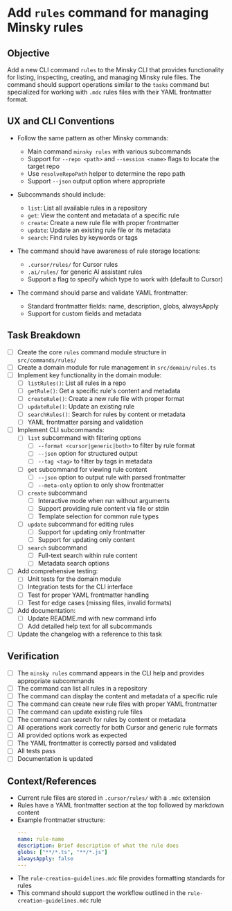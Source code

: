 # Add `rules` command for managing Minsky rules

## Objective

Add a new CLI command `rules` to the Minsky CLI that provides functionality for listing, inspecting, creating, and managing Minsky rule files. The command should support operations similar to the `tasks` command but specialized for working with `.mdc` rules files with their YAML frontmatter format.

## UX and CLI Conventions

- Follow the same pattern as other Minsky commands:

  - Main command `minsky rules` with various subcommands
  - Support for `--repo <path>` and `--session <name>` flags to locate the target repo
  - Use `resolveRepoPath` helper to determine the repo path
  - Support `--json` output option where appropriate

- Subcommands should include:

  - `list`: List all available rules in a repository
  - `get`: View the content and metadata of a specific rule
  - `create`: Create a new rule file with proper frontmatter
  - `update`: Update an existing rule file or its metadata
  - `search`: Find rules by keywords or tags

- The command should have awareness of rule storage locations:

  - `.cursor/rules/` for Cursor rules
  - `.ai/rules/` for generic AI assistant rules
  - Support a flag to specify which type to work with (default to Cursor)

- The command should parse and validate YAML frontmatter:
  - Standard frontmatter fields: name, description, globs, alwaysApply
  - Support for custom fields and metadata

## Task Breakdown

- [ ] Create the core `rules` command module structure in `src/commands/rules/`
- [ ] Create a domain module for rule management in `src/domain/rules.ts`
- [ ] Implement key functionality in the domain module:
  - [ ] `listRules()`: List all rules in a repo
  - [ ] `getRule()`: Get a specific rule's content and metadata
  - [ ] `createRule()`: Create a new rule file with proper format
  - [ ] `updateRule()`: Update an existing rule
  - [ ] `searchRules()`: Search for rules by content or metadata
  - [ ] YAML frontmatter parsing and validation
- [ ] Implement CLI subcommands:
  - [ ] `list` subcommand with filtering options
    - [ ] `--format <cursor|generic|both>` to filter by rule format
    - [ ] `--json` option for structured output
    - [ ] `--tag <tag>` to filter by tags in metadata
  - [ ] `get` subcommand for viewing rule content
    - [ ] `--json` option to output rule with parsed frontmatter
    - [ ] `--meta-only` option to only show frontmatter
  - [ ] `create` subcommand
    - [ ] Interactive mode when run without arguments
    - [ ] Support providing rule content via file or stdin
    - [ ] Template selection for common rule types
  - [ ] `update` subcommand for editing rules
    - [ ] Support for updating only frontmatter
    - [ ] Support for updating only content
  - [ ] `search` subcommand
    - [ ] Full-text search within rule content
    - [ ] Metadata search options
- [ ] Add comprehensive testing:
  - [ ] Unit tests for the domain module
  - [ ] Integration tests for the CLI interface
  - [ ] Test for proper YAML frontmatter handling
  - [ ] Test for edge cases (missing files, invalid formats)
- [ ] Add documentation:
  - [ ] Update README.md with new command info
  - [ ] Add detailed help text for all subcommands
- [ ] Update the changelog with a reference to this task

## Verification

- [ ] The `minsky rules` command appears in the CLI help and provides appropriate subcommands
- [ ] The command can list all rules in a repository
- [ ] The command can display the content and metadata of a specific rule
- [ ] The command can create new rule files with proper YAML frontmatter
- [ ] The command can update existing rule files
- [ ] The command can search for rules by content or metadata
- [ ] All operations work correctly for both Cursor and generic rule formats
- [ ] All provided options work as expected
- [ ] The YAML frontmatter is correctly parsed and validated
- [ ] All tests pass
- [ ] Documentation is updated

## Context/References

- Current rule files are stored in `.cursor/rules/` with a `.mdc` extension
- Rules have a YAML frontmatter section at the top followed by markdown content
- Example frontmatter structure:
  ```yaml
  ---
  name: rule-name
  description: Brief description of what the rule does
  globs: ["**/*.ts", "**/*.js"]
  alwaysApply: false
  ---
  ```
- The `rule-creation-guidelines.mdc` file provides formatting standards for rules
- This command should support the workflow outlined in the `rule-creation-guidelines.mdc` rule
